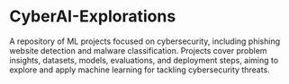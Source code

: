 # CyberAI-Explorations
A repository of ML projects focused on cybersecurity, including phishing website detection and malware classification. Projects cover problem insights, datasets, models, evaluations, and deployment steps, aiming to explore and apply machine learning for tackling cybersecurity threats.
